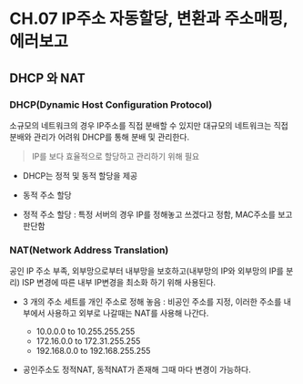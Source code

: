 # CH.07 IP주소 자동할당, 변환과 주소매핑, 에러보고

## DHCP 와 NAT

### DHCP(Dynamic Host Configuration Protocol)

소규모의 네트워크의 경우 IP주소를 직접 분배할 수 있지만 대규모의 네트워크는 직접 분배와 관리가 어려워 DHCP를 통해 분배 및 관리한다.
> IP를 보다 효율적으로 할당하고 관리하기 위해 필요

* DHCP는 정적 및 동적 할당을 제공

* 동적 주소 할당

* 정적 주소 할당 : 특정 서버의 경우 IP를 정해놓고 쓰겠다고 정함, MAC주소를 보고 판단함

### NAT(Network Address Translation)
공인 IP 주소 부족, 외부망으로부터 내부망을 보호하고(내부망의 IP와 외부망의 IP를 분리) ISP 변경에 따른 내부 IP변경을 최소화 하기 위해 사용된다.

* 3 개의 주소 세트를 개인 주소로 정해 놓음 : 비공인 주소를 지정, 이러한 주소를 내부에서 사용하고 외부로 나갈때는 NAT를 사용해 나간다.
  * 10.0.0.0 to 10.255.255.255 
  * 172.16.0.0 to 172.31.255.255
  * 192.168.0.0 to 192.168.255.255

* 공인주소도 정적NAT, 동적NAT가 존재해 그때 마다 변경이 가능하다.
